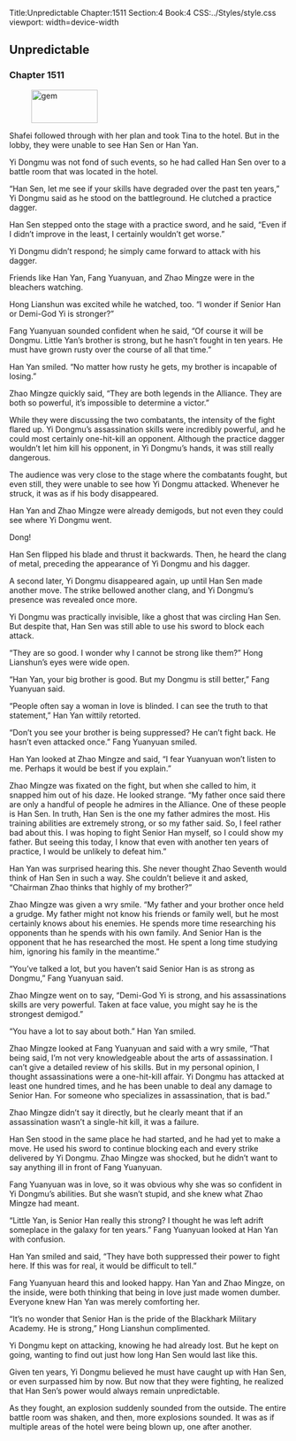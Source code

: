 Title:Unpredictable 
Chapter:1511 
Section:4 
Book:4 
CSS:../Styles/style.css 
viewport: width=device-width
  
## Unpredictable
### Chapter 1511
  
<figure>
	<img src="../Images/gem.gif" alt="gem" id="gem" width="120" height="60" />
</figure>
  

  
Shafei followed through with her plan and took Tina to the hotel. But in the lobby, they were unable to see Han Sen or Han Yan.

Yi Dongmu was not fond of such events, so he had called Han Sen over to a battle room that was located in the hotel.

“Han Sen, let me see if your skills have degraded over the past ten years,” Yi Dongmu said as he stood on the battleground. He clutched a practice dagger.

Han Sen stepped onto the stage with a practice sword, and he said, “Even if I didn’t improve in the least, I certainly wouldn’t get worse.”

Yi Dongmu didn’t respond; he simply came forward to attack with his dagger.

Friends like Han Yan, Fang Yuanyuan, and Zhao Mingze were in the bleachers watching.

Hong Lianshun was excited while he watched, too. “I wonder if Senior Han or Demi-God Yi is stronger?”

Fang Yuanyuan sounded confident when he said, “Of course it will be Dongmu. Little Yan’s brother is strong, but he hasn’t fought in ten years. He must have grown rusty over the course of all that time.”

Han Yan smiled. “No matter how rusty he gets, my brother is incapable of losing.”

Zhao Mingze quickly said, “They are both legends in the Alliance. They are both so powerful, it’s impossible to determine a victor.”

While they were discussing the two combatants, the intensity of the fight flared up. Yi Dongmu’s assassination skills were incredibly powerful, and he could most certainly one-hit-kill an opponent. Although the practice dagger wouldn’t let him kill his opponent, in Yi Dongmu’s hands, it was still really dangerous.

The audience was very close to the stage where the combatants fought, but even still, they were unable to see how Yi Dongmu attacked. Whenever he struck, it was as if his body disappeared.

Han Yan and Zhao Mingze were already demigods, but not even they could see where Yi Dongmu went.

Dong!

Han Sen flipped his blade and thrust it backwards. Then, he heard the clang of metal, preceding the appearance of Yi Dongmu and his dagger.

A second later, Yi Dongmu disappeared again, up until Han Sen made another move. The strike bellowed another clang, and Yi Dongmu’s presence was revealed once more.

Yi Dongmu was practically invisible, like a ghost that was circling Han Sen. But despite that, Han Sen was still able to use his sword to block each attack.

“They are so good. I wonder why I cannot be strong like them?” Hong Lianshun’s eyes were wide open.

“Han Yan, your big brother is good. But my Dongmu is still better,” Fang Yuanyuan said.

“People often say a woman in love is blinded. I can see the truth to that statement,” Han Yan wittily retorted.

“Don’t you see your brother is being suppressed? He can’t fight back. He hasn’t even attacked once.” Fang Yuanyuan smiled.

Han Yan looked at Zhao Mingze and said, “I fear Yuanyuan won’t listen to me. Perhaps it would be best if you explain.”

Zhao Mingze was fixated on the fight, but when she called to him, it snapped him out of his daze. He looked strange. “My father once said there are only a handful of people he admires in the Alliance. One of these people is Han Sen. In truth, Han Sen is the one my father admires the most. His training abilities are extremely strong, or so my father said. So, I feel rather bad about this. I was hoping to fight Senior Han myself, so I could show my father. But seeing this today, I know that even with another ten years of practice, I would be unlikely to defeat him.”

Han Yan was surprised hearing this. She never thought Zhao Seventh would think of Han Sen in such a way. She couldn’t believe it and asked, “Chairman Zhao thinks that highly of my brother?”

Zhao Mingze was given a wry smile. “My father and your brother once held a grudge. My father might not know his friends or family well, but he most certainly knows about his enemies. He spends more time researching his opponents than he spends with his own family. And Senior Han is the opponent that he has researched the most. He spent a long time studying him, ignoring his family in the meantime.”

“You’ve talked a lot, but you haven’t said Senior Han is as strong as Dongmu,” Fang Yuanyuan said.

Zhao Mingze went on to say, “Demi-God Yi is strong, and his assassinations skills are very powerful. Taken at face value, you might say he is the strongest demigod.”

“You have a lot to say about both.” Han Yan smiled.

Zhao Mingze looked at Fang Yuanyuan and said with a wry smile, “That being said, I’m not very knowledgeable about the arts of assassination. I can’t give a detailed review of his skills. But in my personal opinion, I thought assassinations were a one-hit-kill affair. Yi Dongmu has attacked at least one hundred times, and he has been unable to deal any damage to Senior Han. For someone who specializes in assassination, that is bad.”

Zhao Mingze didn’t say it directly, but he clearly meant that if an assassination wasn’t a single-hit kill, it was a failure.

Han Sen stood in the same place he had started, and he had yet to make a move. He used his sword to continue blocking each and every strike delivered by Yi Dongmu. Zhao Mingze was shocked, but he didn’t want to say anything ill in front of Fang Yuanyuan.

Fang Yuanyuan was in love, so it was obvious why she was so confident in Yi Dongmu’s abilities. But she wasn’t stupid, and she knew what Zhao Mingze had meant.

“Little Yan, is Senior Han really this strong? I thought he was left adrift someplace in the galaxy for ten years.” Fang Yuanyuan looked at Han Yan with confusion.

Han Yan smiled and said, “They have both suppressed their power to fight here. If this was for real, it would be difficult to tell.”

Fang Yuanyuan heard this and looked happy. Han Yan and Zhao Mingze, on the inside, were both thinking that being in love just made women dumber. Everyone knew Han Yan was merely comforting her.

“It’s no wonder that Senior Han is the pride of the Blackhark Military Academy. He is strong,” Hong Lianshun complimented.

Yi Dongmu kept on attacking, knowing he had already lost. But he kept on going, wanting to find out just how long Han Sen would last like this.

Given ten years, Yi Dongmu believed he must have caught up with Han Sen, or even surpassed him by now. But now that they were fighting, he realized that Han Sen’s power would always remain unpredictable.

As they fought, an explosion suddenly sounded from the outside. The entire battle room was shaken, and then, more explosions sounded. It was as if multiple areas of the hotel were being blown up, one after another.